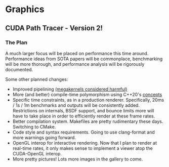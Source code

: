 # Graphics

## CUDA Path Tracer - Version 2!

### The Plan

A much larger focus will be placed on performance this time around.
Performance ideas from SOTA papers will be commonplace, benchmarking will be more thorough, and performance analysis will be rigorously documented.

Some other planned changes:
- Improved pipelining [(megakernels considered harmful)](https://dl.acm.org/doi/abs/10.1145/2492045.2492060)
- More (and better) compile-time polymorphism using C++20's [concepts](https://dl.acm.org/doi/abs/10.1145/2492045.2492060)
- Specific time constraints, as in a production renderer. Specifically, 20ms / 1s / 1m benchmarks and outputs will be consistently added. Restrictions on internals, BSDF support, and bounce limits more will have to take place in order to efficiently render at these frame rates.
- Better compilation system. Makefiles are pretty rudimentary these days. Switching to CMake.
- Code style and syntax requirements. Going to use clang-format and more warnings going forward.
- OpenGL interop for interactive rendering. Now that I plan to render at real-time rates, it only makes sense to implement a viewer atop the CUDA-OpenGL interop.
- More pretty pictures! Lots more images in the gallery to come.
